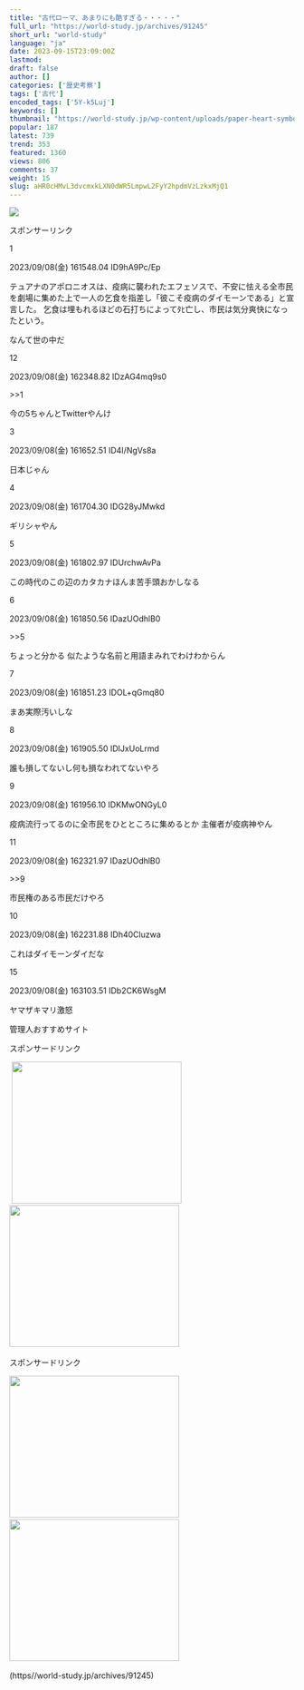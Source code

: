 ```yaml
---
title: "古代ローマ、あまりにも酷すぎる・・・・・"
full_url: "https://world-study.jp/archives/91245"
short_url: "world-study"
language: "ja"
date: 2023-09-15T23:09:00Z
lastmod: 
draft: false
author: []
categories: ['歴史考察']
tags: ['古代']
encoded_tags: ['5Y-k5Luj']
keywords: []
thumbnail: "https://world-study.jp/wp-content/uploads/paper-heart-symbol-romance-1100254.jpg"
popular: 187
latest: 739
trend: 353
featured: 1360
views: 806
comments: 37
weight: 15
slug: aHR0cHMvL3dvcmxkLXN0dWR5LmpwL2FyY2hpdmVzLzkxMjQ1
---
```


![](https://world-study.jp/wp-content/uploads/paper-heart-symbol-romance-1100254.jpg)

<div><p class='ps-label'>スポンサーリンク</p><p class='ps-widget'></p><p class='t_h'><p>1 <p> 2023/09/08(金) 161548.04 ID9hA9Pc/Ep</p></p></p><p class='t_b'><p><p> テュアナのアポロニオスは、疫病に襲われたエフェソスで、不安に怯える全市民を劇場に集めた上で一人の乞食を指差し「彼こそ疫病のダイモーンである」と宣言した。 乞食は埋もれるほどの石打ちによってﾀﾋ亡し、市民は気分爽快になったという。</p></p>なんて世の中だ</p><p></p><p class='t_h t_i'><p>12 <p> 2023/09/08(金) 162348.82 IDzAG4mq9s0</p></p></p><p class='t_b t_i'><p><p class='anchor'>>>1</p> 今の5ちゃんとTwitterやんけ </p></p><p class='t_h'><p>3 <p> 2023/09/08(金) 161652.51 ID4I/NgVs8a</p></p></p><p class='t_b'><p> 日本じゃん </p></p><p class='t_h'><p>4 <p> 2023/09/08(金) 161704.30 IDG28yJMwkd</p></p></p><p class='t_b'><p> ギリシャやん </p></p><p class='t_h'><p>5 <p> 2023/09/08(金) 161802.97 IDUrchwAvPa</p></p></p><p class='t_b'><p> この時代のこの辺のカタカナほんま苦手頭おかしなる </p></p><p class='t_h t_i'><p>6 <p> 2023/09/08(金) 161850.56 IDazUOdhlB0</p></p></p><p class='t_b t_i'><p><p class='anchor'>>>5</p> ちょっと分かる 似たような名前と用語まみれでわけわからん </p></p><p class='t_h'><p>7 <p> 2023/09/08(金) 161851.23 IDOL+qGmq80</p></p></p><p class='t_b'><p> まあ実際汚いしな </p></p><p class='t_h'><p>8 <p> 2023/09/08(金) 161905.50 IDIJxUoLrmd</p></p></p><p class='t_b'><p> 誰も損してないし何も損なわれてないやろ </p></p><p class='t_h'><p>9 <p> 2023/09/08(金) 161956.10 IDKMwONGyL0</p></p></p><p class='t_b'><p> 疫病流行ってるのに全市民をひとところに集めるとか 主催者が疫病神やん </p></p><p class='t_h t_i'><p>11 <p> 2023/09/08(金) 162321.97 IDazUOdhlB0</p></p></p><p class='t_b t_i'><p><p class='anchor'>>>9</p> 市民権のある市民だけやろ </p></p><p class='t_h'><p>10 <p> 2023/09/08(金) 162231.88 IDh40Cluzwa</p></p></p><p class='t_b'><p> これはダイモーンダイだな </p></p><p class='t_h'><p>15 <p> 2023/09/08(金) 163103.51 IDb2CK6WsgM</p></p></p><p class='t_b'><p> ヤマザキマリ激怒 </p></p> <p class='textwidget custom-html-widget'></p><p class='top_rss_down_title'> 管理人おすすめサイト </p> <p class='rss4'> </p><p class='posts-under-1'>スポンサードリンク</p><a href='https//hb.afl.rakuten.co.jp/hsc/22147dca.3eb27a4d.22147dcb.ab9930ba/?link_type=pict&ut=eyJwYWdlIjoic2hvcCIsInR5cGUiOiJwaWN0IiwiY29sIjoxLCJjYXQiOiI0NCIsImJhbiI6IjQ2MDEzNSIsImFtcCI6ZmFsc2V9' target='_blank' rel='nofollow sponsored noopener'><img src='https//hbb.afl.rakuten.co.jp/hsb/22147dca.3eb27a4d.22147dcb.ab9930ba/?me_id=1&me_adv_id=460135&t=pict' border='0' alt='' title=''></a> <a href='https//px.a8.net/svt/ejp?a8mat=3TD6WR+3C9O2A+2PEO+1I1IKX' rel='nofollow'> <img border='0' width='300' height='250' alt='' src='https//www23.a8.net/svt/bgt?aid=230722875202&wid=005&eno=01&mid=s00000012624009077000&mc=1'></a> <img border='0' width='1' height='1' src='https//www10.a8.net/0.gif?a8mat=3TD6WR+3C9O2A+2PEO+1I1IKX' alt=''> <a href='https//px.a8.net/svt/ejp?a8mat=3TD6WR+4491HU+54ZG+609HT' rel='nofollow'> <img border='0' width='300' height='250' alt='' src='https//www29.a8.net/svt/bgt?aid=230722875249&wid=005&eno=01&mid=s00000023974001009000&mc=1'></a> <img border='0' width='1' height='1' src='https//www18.a8.net/0.gif?a8mat=3TD6WR+4491HU+54ZG+609HT' alt=''> <p class='posts-under-1'>スポンサードリンク</p><a href='https//px.a8.net/svt/ejp?a8mat=3BQDI5+2RFHW2+3D3Q+65U41' rel='nofollow'> <img border='0' width='300' height='250' alt='' src='https//www28.a8.net/svt/bgt?aid=201104861167&wid=005&eno=01&mid=s00000015695001035000&mc=1'></a> <img border='0' width='1' height='1' src='https//www17.a8.net/0.gif?a8mat=3BQDI5+2RFHW2+3D3Q+65U41' alt=''> <a href='https//px.a8.net/svt/ejp?a8mat=3H5J7Z+P0B9U+50+35UAKX' rel='nofollow'> <img border='0' width='300' height='250' alt='' src='https//www23.a8.net/svt/bgt?aid=210210191042&wid=005&eno=01&mid=s00000000018019121000&mc=1'></a> <img border='0' width='1' height='1' src='https//www10.a8.net/0.gif?a8mat=3H5J7Z+P0B9U+50+35UAKX' alt=''> </div>

(https//world-study.jp/archives/91245)
